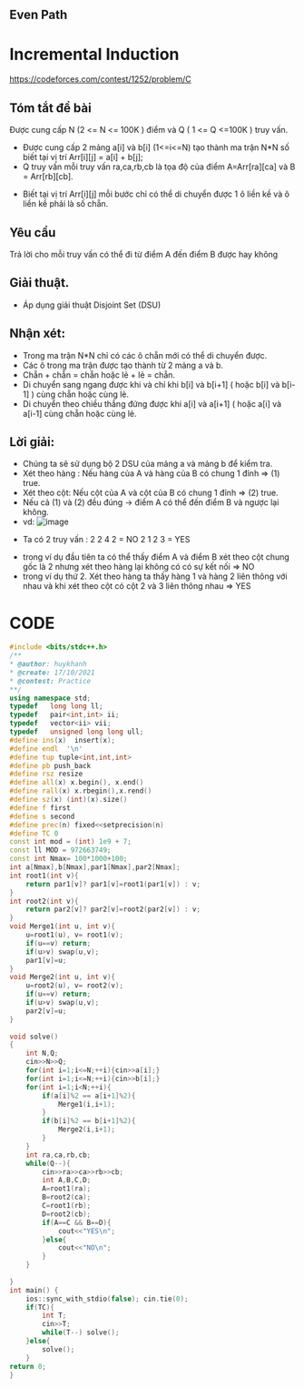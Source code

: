 ## Even Path

# Incremental Induction
https://codeforces.com/contest/1252/problem/C
## Tóm tắt đề bài
 Được cung cấp N (2 <= N <= 100K )  điểm  và Q ( 1 <= Q <=100K ) truy vấn.
- Được cung cấp 2 mảng a[i] và b[i]  (1<=i<=N) tạo thành ma trận N*N số 
 biết tại vị trí Arr[i][j] = a[i] + b[j]; 
- Q truy vấn mỗi truy vấn ra,ca,rb,cb là tọa độ của điểm A=Arr[ra][ca] và B = Arr[rb][cb].
* Biết tại vị trí Arr[i][j] mỗi bước chỉ có thể di chuyển được 1 ô liền kề và ô liền kề phải là số chẵn. 
## Yêu cầu
 Trả lời cho mỗi truy vấn có thể đi từ điểm A đến điểm B được hay không
## Giải thuật.
- Áp dụng giải thuật Disjoint Set (DSU) 

## Nhận xét:
- Trong ma trận N*N chỉ có các ô chẵn mới có thể di chuyển được.
- Các ô trong ma trận được tạo thành từ 2 mảng a và b. 
- Chẵn + chẵn = chẵn hoặc lẻ + lẻ = chẵn. 
- Di chuyển sang ngang được khi và chỉ khi b[i] và b[i+1] ( hoặc b[i] và b[i-1] ) cùng chẵn hoặc cùng lẻ.
- Di chuyển theo chiều thẳng đứng được khi  a[i] và a[i+1] ( hoặc a[i] và a[i-1] cùng chẵn hoặc cùng lẻ.
## Lời giải:
- Chúng ta sẽ sử dụng bộ 2 DSU của mảng a và mảng b để kiểm tra.
- Xét theo hàng : Nếu hàng của A và hàng của B có chung 1 đỉnh => (1) true.
- Xét theo cột: Nếu cột của A và cột của B có chung 1 đỉnh => (2) true.
- Nếu cả (1) và (2) đều đúng -> điểm A có thể đến điểm B và ngược lại không.
- vd:
![image](https://drive.google.com/uc?export=view&id=1HXmgZSFsxUk9J0rVrvab3YNJAdtsr3G-)
* Ta có 2 truy vấn :
	2 2 4 2 = NO 
	2 1 2 3 = YES
- trong ví dụ đầu tiên ta có thể thấy điểm A và điểm B xét theo cột chung gốc là 2 nhưng xét theo hàng lại không có có sự kết nối => NO 
- trong ví dụ thứ 2. Xét theo hàng ta thấy hàng 1 và hàng 2 liên thông với nhau và khi xét theo cột có cột 2 và 3 liên thông nhau => YES
# CODE
``` cpp 
#include <bits/stdc++.h>
/**
* @author: huykhanh
* @create: 17/10/2021
* @contest: Practice
**/
using namespace std;
typedef   long long ll;
typedef   pair<int,int> ii;
typedef   vector<ii> vii;
typedef   unsigned long long ull;
#define ins(x)  insert(x);
#define endl  '\n'
#define tup tuple<int,int,int>
#define pb push_back
#define rsz resize
#define all(x) x.begin(), x.end()
#define rall(x) x.rbegin(),x.rend()
#define sz(x) (int)(x).size()
#define f first
#define s second
#define prec(n) fixed<<setprecision(n)
#define TC 0
const int mod = (int) 1e9 + 7;
const ll MOD = 972663749;
const int Nmax= 100*1000+100;
int a[Nmax],b[Nmax],par1[Nmax],par2[Nmax];
int root1(int v){
    return par1[v]? par1[v]=root1(par1[v]) : v;
}
int root2(int v){
    return par2[v]? par2[v]=root2(par2[v]) : v;
}
void Merge1(int u, int v){
    u=root1(u), v= root1(v);
    if(u==v) return;
    if(u>v) swap(u,v);
    par1[v]=u;
}
void Merge2(int u, int v){
    u=root2(u), v= root2(v);
    if(u==v) return;
    if(u>v) swap(u,v);
    par2[v]=u;
}
 
void solve()
{
    int N,Q;
    cin>>N>>Q;
    for(int i=1;i<=N;++i){cin>>a[i];}
    for(int i=1;i<=N;++i){cin>>b[i];}
    for(int i=1;i<N;++i){
        if(a[i]%2 == a[i+1]%2){
            Merge1(i,i+1);
        }
        if(b[i]%2 == b[i+1]%2){
            Merge2(i,i+1);
        }
    }
    int ra,ca,rb,cb;
    while(Q--){
        cin>>ra>>ca>>rb>>cb;
        int A,B,C,D;
        A=root1(ra);
        B=root2(ca);
        C=root1(rb);
        D=root2(cb);
        if(A==C && B==D){
            cout<<"YES\n";
        }else{
            cout<<"NO\n";
        }
    }
 
}
int main() {
    ios::sync_with_stdio(false); cin.tie(0);
    if(TC){
        int T;
        cin>>T;
        while(T--) solve();
    }else{
        solve();
    }
return 0;
}

``` 






 

